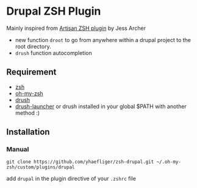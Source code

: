# Drupal ZSH Plugin

Mainly inspired from [Artisan ZSH plugin](https://github.com/jessarcher/zsh-artisan) by Jess Archer

* new function `droot` to go from anywhere within a drupal project to the root directory.
* `drush` function autocompletion

## Requirement

* [zsh](https://www.zsh.org/)
* [oh-my-zsh](https://ohmyz.sh/)
* [drush](https://www.drush.org/)
* [drush-launcher](https://github.com/drush-ops/drush-launcher) or drush installed in your global $PATH with another method :)

## Installation

### Manual

```
git clone https://github.com/yhaefliger/zsh-drupal.git ~/.oh-my-zsh/custom/plugins/drupal
```

add `drupal` in the plugin directive of your `.zshrc` file
